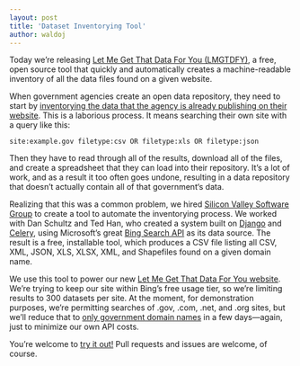 ```yaml
---
layout: post
title: 'Dataset Inventorying Tool'
author: waldoj
---
```


Today we’re releasing [Let Me Get That Data For You (LMGTDFY)](https://github.com/opendata/lmgtdfy), a free, open source tool that quickly and automatically creates a machine-readable inventory of all the data files found on a given website.

When government agencies create an open data repository, they need to start by [inventorying the data that the agency is already publishing on their website](http://how-to.usopendata.org/basics/inventorying-data.html). This is a laborious process. It means searching their own site with a query like this:

```
site:example.gov filetype:csv OR filetype:xls OR filetype:json
```

Then they have to read through all of the results, download all of the files, and create a spreadsheet that they can load into their repository. It’s a lot of work, and as a result it too often goes undone, resulting in a data repository that doesn’t actually contain all of that government‘s data.

Realizing that this was a common problem, we hired [Silicon Valley Software Group](http://svsg.co/) to create a tool to automate the inventorying process. We worked with Dan Schultz and Ted Han, who created a system built on [Django](https://www.djangoproject.com/) and [Celery](http://www.celeryproject.org/), using Microsoft’s great [Bing Search API](https://datamarket.azure.com/dataset/bing/search) as its data source. The result is a free, installable tool, which produces a CSV file listing all CSV, XML, JSON, XLS, XLSX, XML, and Shapefiles found on a given domain name.

We use this tool to power our new [Let Me Get That Data For You website](http://lmgtdfy.usopendata.org/). We’re trying to keep our site within Bing’s free usage tier, so we’re limiting results to 300 datasets per site. At the moment, for demonstration purposes, we’re permitting searches of .gov, .com, .net, and .org sites, but we’ll reduce that to [only government domain names](https://github.com/benbalter/gman) in a few days—again, just to minimize our own API costs.

You’re welcome to [try it out!](http://lmgtdfy.usopendata.org/) Pull requests and issues are welcome, of course.
